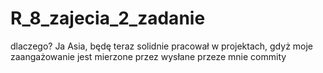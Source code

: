 # R_8_zajecia_2_zadanie
dlaczego?
Ja Asia, będę teraz solidnie pracował w projektach, gdyż moje zaangażowanie jest mierzone przez wysłane przeze mnie commity
